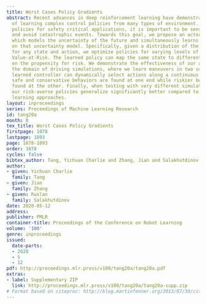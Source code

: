 ```yaml
---
title: Worst Cases Policy Gradients
abstract: Recent advances in deep reinforcement learning have demonstrated the capability
  of learning complex control policies from many types of environment. When learning
  policies for safety critical applications, it is important to be sensitive to risks
  and avoid catastrophic events. Towards this goal, we propose an actor-critic framework
  which models the uncertainty of the future and simultaneously learns a policy based
  on that uncertainty model. Specifically, given a distribution of the future return
  for any state and action, we optimize policies for varying levels of conditional
  Value-at-Risk. The learned policy can map the same state to different actions depending
  on the propensity for risk. We demonstrate the effectiveness of our approach in
  the domain of driving simulations, where we learn maneuvers in two scenarios. Our
  learned controller can dynamically select actions along a continuous axis, where
  safe and conservative behaviors are found at one end while riskier behaviors are
  found at the other. Finally, when testing with very different simulation parameters,
  our risk-averse policies generalize significantly better compared to other reinforcement
  learning approaches.
layout: inproceedings
series: Proceedings of Machine Learning Research
id: tang20a
month: 0
tex_title: Worst Cases Policy Gradients
firstpage: 1078
lastpage: 1093
page: 1078-1093
order: 1078
cycles: false
bibtex_author: Tang, Yichuan Charlie and Zhang, Jian and Salakhutdinov, Ruslan
author:
- given: Yichuan Charlie
  family: Tang
- given: Jian
  family: Zhang
- given: Ruslan
  family: Salakhutdinov
date: 2020-05-12
address: 
publisher: PMLR
container-title: Proceedings of the Conference on Robot Learning
volume: '100'
genre: inproceedings
issued:
  date-parts:
  - 2020
  - 5
  - 12
pdf: http://proceedings.mlr.press/v100/tang20a/tang20a.pdf
extras:
- label: Supplementary ZIP
  link: http://proceedings.mlr.press/v100/tang20a/tang20a-supp.zip
# Format based on citeproc: http://blog.martinfenner.org/2013/07/30/citeproc-yaml-for-bibliographies/
---
```

